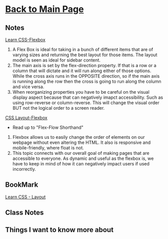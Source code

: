 # [Back to Main Page](https://reecerenninger.github.io/reading-notes/)

## Notes

[Learn CSS-Flexbox](https://web.dev/learn/css/flexbox/)

1. A Flex Box is ideal for taking in a bunch of different items that are of varying sizes and returning the best layout for those items.  The layout model is seen as ideal for sidebar content.
2. The main axis is set by the flex-direction property.  If that is a row or a column that will dictate and it will run along either of those options. While the cross axis runs in the OPPOSITE direction, so if the main axis is running along the row then the cross is going to run along the column and vice versa.
3. When reorganizing properties you have to be careful on the visual display aspect because that can negatively imapct accessibility.  Such as using row-reverse or column-reverse. This will change the visual order BUT not the logical order to a screen reader.

[CSS Layout-Flexbox](https://developer.mozilla.org/en-US/docs/Learn/CSS/CSS_layout/Flexbox)

- Read up to "Flex-Flow Shorthand"

1. Flexbox allows us to easily change the order of elements on our webpage without even altering the HTML. It also is responsive and mobile-friendly, where float is not.
2. This topic connects with our overall goal of making pages that are accessible to everyone.  As dynamic and useful as the flexbox is, we have to keep in mind of how it can negatively impact users if used incorrectly.

## BookMark

[Learn CSS - Layout](https://web.dev/learn/css/layout/)

## Class Notes

## Things I want to know more about
